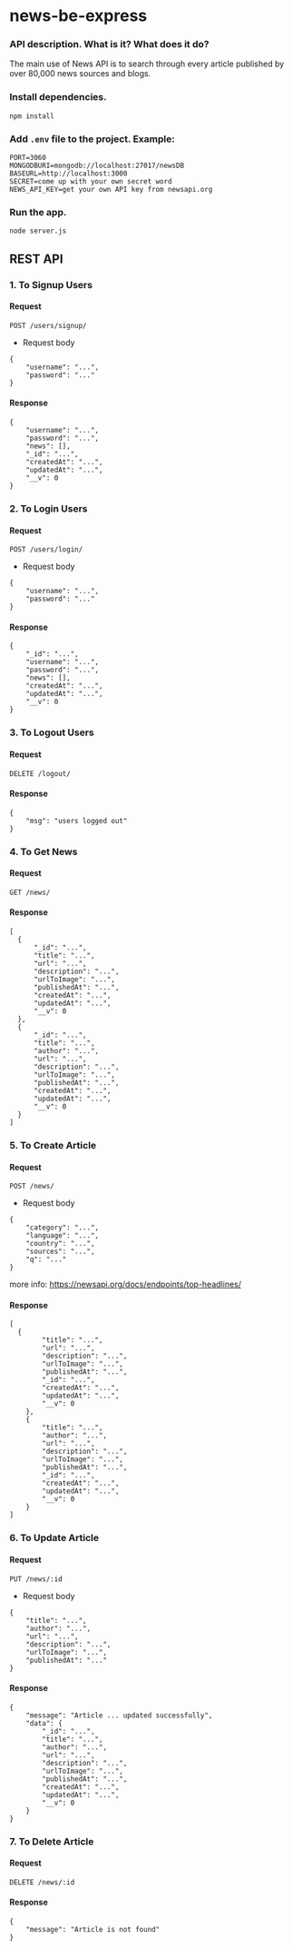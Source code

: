 # news-be-express

### API description. What is it? What does it do?
The main use of News API is to search through every article published by over 80,000 news sources and blogs.

### Install dependencies.
`npm install`

### Add `.env` file to the project. Example:
```
PORT=3060
MONGODBURI=mongodb://localhost:27017/newsDB
BASEURL=http://localhost:3000
SECRET=come up with your own secret word
NEWS_API_KEY=get your own API key from newsapi.org
```

### Run the app.
`node server.js`


## REST API

### 1. To Signup Users
#### Request
`POST /users/signup/`
- Request body
```
{
    "username": "...",
    "password": "..."
}
```

#### Response
```
{
    "username": "...",
    "password": "...",
    "news": [],
    "_id": "...",
    "createdAt": "...",
    "updatedAt": "...",
    "__v": 0
}
```

### 2. To Login Users
#### Request
`POST /users/login/`
- Request body
```
{
    "username": "...",
    "password": "..."
}
```
#### Response
```
{
    "_id": "...",
    "username": "...",
    "password": "...",
    "news": [],
    "createdAt": "...",
    "updatedAt": "...",
    "__v": 0
}
```

### 3. To Logout Users
#### Request
`DELETE /logout/`

#### Response
```
{
    "msg": "users logged out"
}
```

### 4. To Get News
#### Request
`GET /news/`

#### Response
```
[
  {
      "_id": "...",
      "title": "...",
      "url": "...",
      "description": "...",
      "urlToImage": "...",
      "publishedAt": "...",
      "createdAt": "...",
      "updatedAt": "...",
      "__v": 0
  },
  {
      "_id": "...",
      "title": "...",
      "author": "...",
      "url": "...",
      "description": "...",
      "urlToImage": "...",
      "publishedAt": "...",
      "createdAt": "...",
      "updatedAt": "...",
      "__v": 0
  }
]
```

### 5. To Create Article
#### Request
`POST /news/`
- Request body
```
{
    "category": "...",
    "language": "...",
    "country": "...",
    "sources": "...",
    "q": "..."
}
```
more info: https://newsapi.org/docs/endpoints/top-headlines/
#### Response
```
[
  {
        "title": "...",
        "url": "...",
        "description": "...",
        "urlToImage": "...",
        "publishedAt": "...",
        "_id": "...",
        "createdAt": "...",
        "updatedAt": "...",
        "__v": 0
    },
    {
        "title": "...",
        "author": "...",
        "url": "...",
        "description": "...",
        "urlToImage": "...",
        "publishedAt": "...",
        "_id": "...",
        "createdAt": "...",
        "updatedAt": "...",
        "__v": 0
    }
]
```

### 6. To Update Article
#### Request
`PUT /news/:id`
- Request body
```
{
    "title": "...",
    "author": "...",
    "url": "...",
    "description": "...",
    "urlToImage": "...",
    "publishedAt": "..."
}
```
#### Response
```
{
    "message": "Article ... updated successfully",
    "data": {
        "_id": "...",
        "title": "...",
        "author": "...",
        "url": "...",
        "description": "...",
        "urlToImage": "...",
        "publishedAt": "...",
        "createdAt": "...",
        "updatedAt": "...",
        "__v": 0
    }
}
```

### 7. To Delete Article
#### Request
`DELETE /news/:id`

#### Response
```
{
    "message": "Article is not found"
}
```
